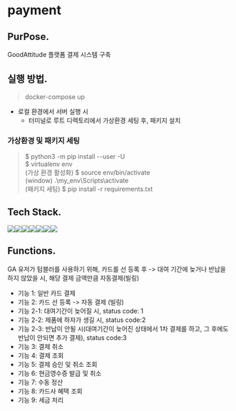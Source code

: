 # payment
## PurPose.
GoodAttitude 플랫폼 결제 시스템 구축

## 실행 방법.
> docker-compose up
* 로컬 환경에서 서버 실행 시
    * 터미널로 루트 디렉토리에서 가상환경 세팅 후, 패키지 설치

### 가상환경 및 패키지 세팅
> $ python3 -m pip install --user -U  
> $ virtualenv env  
> (가상 환경 활성화) $ source env/bin/activate  
> (window) .\my_env\Scripts\activate  
> (패키지 세팅) $ pip install -r requirements.txt

## Tech Stack.
<img src="https://img.shields.io/badge/Python 3.8-3776AB?style=for-the-badge&logo=Python&logoColor=white"><img src="https://img.shields.io/badge/Flask-000000?style=for-the-badge&logo=Flask&logoColor=white"><img src="https://img.shields.io/badge/HTML5-E34F26?style=for-the-badge&logo=HTML5&logoColor=white"><img src="https://img.shields.io/badge/CSS3-1572B6?style=for-the-badge&logo=CSS3&logoColor=white"><img src="https://img.shields.io/badge/JavaScript-F7DF1E?style=for-the-badge&logo=JavaScript&logoColor=white"><img src="https://img.shields.io/badge/MySQL-4479A1?style=for-the-badge&logo=MySQL&logoColor=white"><img src="https://img.shields.io/badge/Docker-2496ED?style=for-the-badge&logo=Docker&logoColor=white">

## Functions.
GA 유저가 텀블러를 사용하기 위해, 카드를 선 등록 후 -> 대여 기간에 늦거나 반납을 하지 않았을 시, 해당 결제 금액만큼 자동결제(빌링)
- 기능 1: 일반 카드 결제
- 기능 2: 카드 선 등록 -> 자동 결제 (빌링)
- 기능 2-1: 대여기간이 늦어질 시, status code: 1
- 기능 2-2: 제품에 하자가 생길 시, status code:2
- 기능 2-3: 반납이 안될 시(대여기간이 늦어진 상태에서 1차 결제를 하고, 그 후에도 반납이 안되면 추가 결제), status code:3
- 기능 3: 결제 취소
- 기능 4: 결제 조회
- 기능 5: 결제 승인 및 취소 조회
- 기능 6: 현금영수증 발급 및 취소
- 기능 7: 수동 정산
- 기능 8: 카드사 혜택 조회
- 기능 9: 세금 처리
